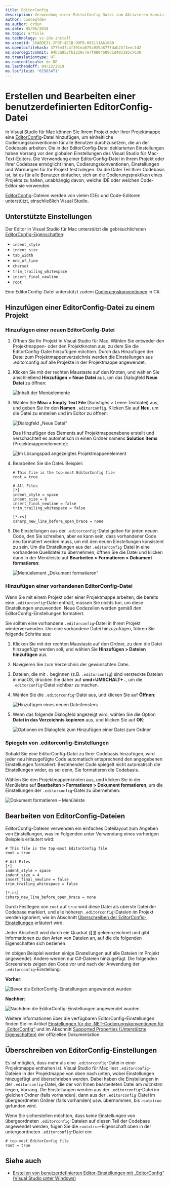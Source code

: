 ```yaml
---
title: EditorConfig
description: Verwendung einer EditorConfig-Datei zum Aktivieren konsistenter Codierungskonventionen für Projekte in Visual Studio für Mac.
author: conceptdev
ms.author: crdun
ms.date: 05/06/2018
ms.topic: article
ms.technology: vs-ide-install
ms.assetid: 26A0DE31-2FBF-4E1B-99FB-083111AA1680
ms.openlocfilehash: 3775e3fc4f391ea075a939a877fdab23f1eec1d2
ms.sourcegitcommit: 94b3a052fb1229c7e7f8804b09c1d403385c7630
ms.translationtype: HT
ms.contentlocale: de-DE
ms.lasthandoff: 04/23/2019
ms.locfileid: "62983471"
---
```

# <a name="creating-and-editing-a-custom-editorconfig-file"></a>Erstellen und Bearbeiten einer benutzerdefinierten EditorConfig-Datei

In Visual Studio für Mac können Sie Ihrem Projekt oder Ihrer Projektmappe eine [EditorConfig](http://editorconfig.org/)-Datei hinzufügen, um einheitliche Codierungskonventionen für alle Benutzer durchzusetzen, die an der Codebasis arbeiten. Die in der EditorConfig-Datei deklarierten Einstellungen haben Vorrang vor den globalen Einstellungen des Visual Studio für Mac-Text-Editors. Die Verwendung einer EditorConfig-Datei in Ihrem Projekt oder Ihrer Codebase ermöglicht Ihnen, Codierungskonventionen, Einstellungen und Warnungen für Ihr Projekt festzulegen. Da die Datei Teil Ihrer Codebasis ist, ist es für alle Benutzer einfacher, sich an die Codierungspraktiken eines Projekts zu halten, unabhängig davon, welche IDE oder welchen Code-Editor sie verwenden.

[EditorConfig](http://editorconfig.org/)-Dateien werden von vielen IDEs und Code-Editoren unterstützt, einschließlich Visual Studio.

## <a name="supported-settings"></a>Unterstützte Einstellungen

Der Editor in Visual Studio für Mac unterstützt die gebräuchlichsten [EditorConfig-Eigenschaften](http://editorconfig.org/#supported-properties):

- `indent_style`
- `indent_size`
- `tab_width`
- `end_of_line`
- `charset`
- `trim_trailing_whitespace`
- `insert_final_newline`
- `root`

Eine EditorConfig-Datei unterstützt zudem [Codierungskonventionen](/visualstudio/ide/editorconfig-code-style-settings-reference) in C#.

## <a name="add-an-editorconfig-file-to-a-project"></a>Hinzufügen einer EditorConfig-Datei zu einem Projekt

### <a name="adding-a-new-editorconfig-file"></a>Hinzufügen einer neuen EditorConfig-Datei

1. Öffnen Sie Ihr Projekt in Visual Studio für Mac. Wählen Sie entweder den Projektmappen- oder den Projektknoten aus, zu dem Sie die EditorConfig-Datei hinzufügen möchten. Durch das Hinzufügen der Datei zum Projektmappenverzeichnis werden die Einstellungen aus .editorconfig auf alle Projekte in der Projektmappe angewendet.

2. Klicken Sie mit der rechten Maustaste auf den Knoten, und wählen Sie anschließend **Hinzufügen > Neue Datei** aus, um das Dialogfeld **Neue Datei** zu öffnen:

    ![Inhalt der Menüelemente](media/editorconfig-image0.png)

3. Wählen Sie **Misc > Empty Text File** (Sonstiges > Leere Textdatei) aus, und geben Sie ihr den **Namen** `.editorconfig`. Klicken Sie auf **Neu**, um die Datei zu erstellen und im Editor zu öffnen:

    ![Dialogfeld „Neue Datei“](media/editorconfig-image1.png)

    Das Hinzufügen des Elements auf Projektmappenebene erstellt und verschachtelt es automatisch in einen Ordner namens **Solution Items** (Projektmappenelemente):

    ![Im Lösungspad angezeigtes Projektmappenelement](media/editorconfig-image1a.png)

4. Bearbeiten Sie die Datei. Beispiel:

    ```EditorConfig
    # This file is the top-most EditorConfig file
    root = true

    # All Files
    [*]
    indent_style = space
    indent_size = 8
    insert_final_newline = false
    trim_trailing_whitespace = false

    [*.cs]
    csharp_new_line_before_open_brace = none
    ```

4. Die Einstellungen aus der `.editorconfig`-Datei gelten für jeden neuen Code, den Sie schreiben, aber es kann sein, dass vorhandener Code neu formatiert werden muss, um mit den neuen Einstellungen konsistent zu sein. Um die Einstellungen aus der `.editorconfig`-Datei in eine vorhandene Quelldatei zu übernehmen, öffnen Sie die Datei und klicken dann in der Menüleiste auf **Bearbeiten > Formatieren > Dokument formatieren**:

    ![Menüelement „Dokument formatieren“](media/editorconfig-image2.png)

### <a name="adding-an-existing-editorconfig-file"></a>Hinzufügen einer vorhandenen EditorConfig-Datei

Wenn Sie mit einem Projekt oder einer Projektmappe arbeiten, die bereits eine `.editorconfig`-Datei enthält, müssen Sie nichts tun, um diese Einstellungen anzuwenden. Neue Codezeilen werden gemäß den EditorConfig-Einstellungen formatiert.

Sie sollten eine vorhandene `.editorconfig`-Datei in Ihrem Projekt wiederverwenden. Um eine vorhandene Datei hinzuzufügen, führen Sie folgende Schritte aus:

1. Klicken Sie mit der rechten Maustaste auf den Ordner, zu dem die Datei hinzugefügt werden soll, und wählen Sie **Hinzufügen > Dateien hinzufügen** aus.

2. Navigieren Sie zum Verzeichnis der gewünschten Datei.

3. Dateien, die mit `.` beginnen (z.B. `.editorconfig`) sind versteckte Dateien in macOS, drücken Sie daher auf **cmd+UMSCHALT+ .**, um die `.editorconfig`-Datei sichtbar zu machen.

4. Wählen Sie die `.editorconfig`-Datei aus, und klicken Sie auf **Öffnen**:

    ![Hinzufügen eines neuen Dateifensters](media/editorconfig-image3b.png)

5. Wenn das folgende Dialogfeld angezeigt wird, wählen Sie die Option **Datei in das Verzeichnis kopieren** aus, und klicken Sie auf **OK**:

    ![Optionen im Dialogfeld zum Hinzufügen einer Datei zum Ordner](media/editorconfig-image3.png)

### <a name="reflecting-editorconfig-settings"></a>Spiegeln von .editorconfig-Einstellungen

Sobald Sie eine EditorConfig-Datei zu Ihrer Codebasis hinzufügen, wird jeder neu hinzugefügte Code automatisch entsprechend den angegebenen Einstellungen formatiert. Bestehender Code spiegelt nicht automatisch die Einstellungen wider, es sei denn, Sie formatieren die Codebasis.

Wählen Sie den Projektmappenknoten aus, und klicken Sie in der Menüleiste auf **Bearbeiten > Formatieren > Dokument formatieren**, um die Einstellungen der `.editorconfig`-Datei zu übernehmen:

![Dokument formatieren – Menüleiste](media/editorconfig-image3a.png)

## <a name="editing-an-editorconfig-file"></a>Bearbeiten von EditorConfig-Dateien

EditorConfig-Dateien verwenden ein einfaches Dateilayout zum Angeben von Einstellungen, was im Folgenden unter Verwendung eines vorherigen Beispiels erläutert wird:

```EditorConfig
# This file is the top-most EditorConfig file
root = true

# All Files
[*]
indent_style = space
indent_size = 4
insert_final_newline = false
trim_trailing_whitespace = false

[*.cs]
csharp_new_line_before_open_brace = none
```

Durch Festlegen von `root` auf `true` wird diese Datei als oberste Datei der Codebase markiert, und alle höheren `.editorconfig`-Dateien im Projekt werden ignoriert, wie im Abschnitt [Überschreiben der EditorConfig-Einstellungen](#override-editorconfig-settings) erläutert wird.

Jeder Abschnitt wird durch ein Quadrat (**[ ]**) gekennzeichnet und gibt Informationen zu den Arten von Dateien an, auf die die folgenden Eigenschaften sich beziehen.

Im obigen Beispiel werden einige Einstellungen auf alle Dateien im Projekt angewendet. Andere werden nur C#-Dateien hinzugefügt. Die folgenden Screenshots zeigen den Code vor und nach der Anwendung der `.editorconfig`-Einstellung:

**Vorher**:

![Bevor die EditorConfig-Einstellungen angewendet wurden](media/editorconfig-image4.png)

**Nachher**:

![Nachdem die EditorConfig-Einstellungen angewendet wurden](media/editorconfig-image5.png)

Weitere Informationen über die verfügbaren EditorConfig-Einstellungen finden Sie im Artikel [Einstellungen für die .NET-Codierungskonventionen für „EditorConfig“](/visualstudio/ide/editorconfig-code-style-settings-reference) und im Abschnitt [Supported Properties (Unterstützte Eigenschaften)](http://editorconfig.org/#supported-properties) der offiziellen Dokumentation.

## <a name="override-editorconfig-settings"></a>Überschreiben von EditorConfig-Einstellungen

Es ist möglich, dass mehr als eine `.editorconfig`-Datei in einer Projektmappe enthalten ist. Visual Studio für Mac liest `.editorconfig`-Dateien in der Projektmappe von oben nach unten, wobei Einstellungen hinzugefügt und überschrieben werden. Dabei haben die Einstellungen in der `.editorconfig`-Datei, die der von Ihnen bearbeiteten Datei am _nächsten_ liegen, Vorrang. Die Einstellungen werden aus der `.editorconfig`-Datei im gleichen Ordner (falls vorhanden), dann aus der `.editorconfig`-Datei im übergeordneten Ordner (falls vorhanden) usw. übernommen, bis `root=true` gefunden wird.

Wenn Sie sicherstellen möchten, dass _keine_ Einstellungen von übergeordneten `.editorconfig`-Dateien auf diesen Teil der Codebase angewendet werden, fügen Sie die `root=true`-Eigenschaft oben in der untergeordneten `.editorconfig`-Datei ein:

```EditorConfig
# top-most EditorConfig file
root = true
```

## <a name="see-also"></a>Siehe auch

- [Erstellen von benutzerdefinierten Editor-Einstellungen mit „EditorConfig“ (Visual Studio unter Windows)](/visualstudio/ide/create-portable-custom-editor-options)